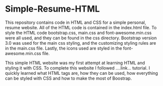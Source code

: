# Simple-Resume-HTML
This repository contains code in HTML and CSS for a simple personal, resume website. All of the HTML code is contained in the index.html file. To style the HTML code bootstrap.css, main.css and font-awesome.min.css were all used, and they can be found in the css directory. Bootstrap version 3.0 was used for the main css styling, and the customizing styling rules are in the main.css file. Lastly, the icons used are styled in the font-awesome.min.css file.

This simple HTML website was my first attempt at learning HTML and styling it with CSS. To complete this website I followed ....link... tutorial. I quickly learned what HTML tags are, how they can be used, how everything can be styled with CSS and how to make the most of Boostrap.
